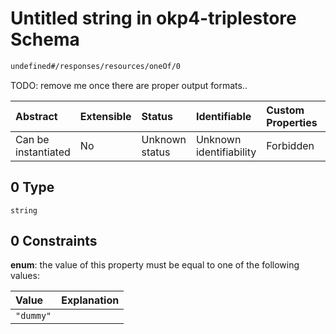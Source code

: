# Untitled string in okp4-triplestore Schema

```txt
undefined#/responses/resources/oneOf/0
```

TODO: remove me once there are proper output formats..

| Abstract            | Extensible | Status         | Identifiable            | Custom Properties | Additional Properties | Access Restrictions | Defined In                                                                     |
| :------------------ | :--------- | :------------- | :---------------------- | :---------------- | :-------------------- | :------------------ | :----------------------------------------------------------------------------- |
| Can be instantiated | No         | Unknown status | Unknown identifiability | Forbidden         | Allowed               | none                | [okp4-triplestore.json\*](schema/okp4-triplestore.json "open original schema") |

## 0 Type

`string`

## 0 Constraints

**enum**: the value of this property must be equal to one of the following values:

| Value     | Explanation |
| :-------- | :---------- |
| `"dummy"` |             |
